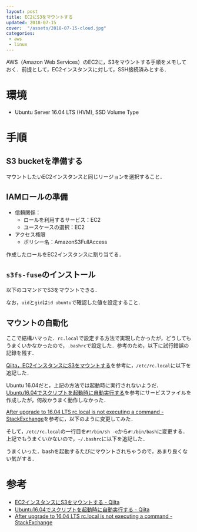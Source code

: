 ```yaml
---
layout: post
title: EC2にS3をマウントする
updated: 2018-07-15
cover:  "/assets/2018-07-15-cloud.jpg"
categories:
 - aws
 - linux
---
```


AWS（Amazon Web Services）のEC2に，S3をマウントする手順をメモしておく．前提として，EC2インスタンスに対して，SSH接続済みとする．

# 環境

- Ubuntu Server 16.04 LTS (HVM), SSD Volume Type

# 手順

## S3 bucketを準備する

マウントしたいEC2インスタンスと同じリージョンを選択すること．

## IAMロールの準備

- 信頼関係：
  - ロールを利用するサービス：EC2
  - ユースケースの選択：EC2
- アクセス権限
  - ポリシー名：AmazonS3FullAccess

作成したロールをEC2インスタンスに割り当てる．

## `s3fs-fuse`のインストール

<script src="https://gist.github.com/haltaro/041eeaab46a6ed5d111ba8b4da742759.js"></script>

以下のコマンドでS3をマウントできる．

<script src="https://gist.github.com/haltaro/fb68727dfc45c7a9ca45cc2373e180b5.js"></script>

なお，`uid`と`gid`は`id ubuntu`で確認した値を設定すること．

## マウントの自動化

ここで結構ハマった．`rc.local`で設定する方法で実現したかったが，どうしてもうまくいかなかったので，`.bashrc`で設定した．参考のため，以下に試行錯誤の記録を残す．

[Qiita，EC2インスタンスにS3をマウントする](https://qiita.com/shicky1121/items/e19b50308c79e5a6081e)を参考に，`/etc/rc.local`に以下を追記した．

<script src="https://gist.github.com/haltaro/d0d44e135b154d3a33ff0369d9d20deb.js"></script>

Ubuntu 16.04だと，上記の方法では起動時に実行されないようだ．[Ubuntu16.04でスクリプトを起動時に自動実行する](https://qiita.com/msrks/items/5201ae15d0e1f8de5946)を参考にサービスファイルを作成したが，何故かうまく動作しなかった．

[After upgrade to 16.04 LTS rc.local is not executing a command - StackExchange](https://askubuntu.com/questions/765120/after-upgrade-to-16-04-lts-rc-local-is-not-executing-a-command)を参考に，以下のように変更してみた．

<script src="https://gist.github.com/haltaro/47b8ef513273903bddd0e4f4a378eac2.js"></script>

そして，`/etc/rc.local`の一行目を`#!/bin/sh -e`から`#!/bin/bash`に変更する．上記でもうまくいかないので，`~/.bashrc`に以下を追記した．

<script src="https://gist.github.com/haltaro/339ab269a4d200247137a6635e0f26c2.js"></script>

うまくいった．bashを起動するたびにマウントされちゃうので，あまり良くない気がする．

# 参考

- [EC2インスタンスにS3をマウントする - Qiita](https://qiita.com/shicky1121/items/e19b50308c79e5a6081e)
- [Ubuntu16.04でスクリプトを起動時に自動実行する - Qiita](https://qiita.com/msrks/items/5201ae15d0e1f8de5946)
- [After upgrade to 16.04 LTS rc.local is not executing a command - StackExchange](https://askubuntu.com/questions/765120/after-upgrade-to-16-04-lts-rc-local-is-not-executing-a-command)
